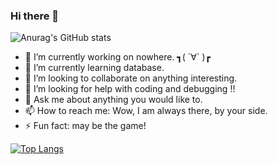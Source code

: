### Hi there 👋

<!--
**Java-Echo/Java-Echo** is a ✨ _special_ ✨ repository because its `README.md` (this file) appears on your GitHub profile.

Here are some ideas to get you started:

- 🔭 I’m currently working on Huawei2012 Lab...
- 🌱 I’m currently learning ...
- 👯 I’m looking to collaborate on ...
- 🤔 I’m looking for help with ...
- 💬 Ask me about ...
- 📫 How to reach me: ...
- 😄 Pronouns: ...
- ⚡ Fun fact: ...
-->

![Anurag's GitHub stats](https://github-readme-stats.vercel.app/api?username=Java-Echo&show_icons=true&theme=algolia)
- 🔭 I’m currently working on nowhere. ┓( ´∀` )┏
- 🌱 I’m currently learning database.
- 👯 I’m looking to collaborate on anything interesting.
- 🤔 I’m looking for help with coding and debugging !!
- 💬 Ask me about anything you would like to.
- 📫 How to reach me: Wow, I am always there, by your side.
- ⚡ Fun fact: may be the game!

[![Top Langs](https://github-readme-stats.vercel.app/api/top-langs/?username=Java-Echo&layout=compact)](https://github.com/anuraghazra/github-readme-stats)
